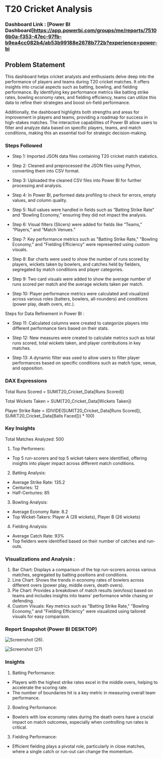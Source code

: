 
# T20 Cricket Analysis

### Dashboard Link : [Power BI Dashboard]https://app.powerbi.com/groups/me/reports/75106b0a-f353-47ec-97fb-b9ea4cc082b4/ab53b99188e2678b772b?experience=power-bi

## Problem Statement

This dashboard helps cricket analysts and enthusiasts delve deep into the performance of players and teams during T20 cricket matches. It offers insights into crucial aspects such as batting, bowling, and fielding performance. By identifying key performance metrics like batting strike rates, bowling economy rates, and fielding efficiency, teams can utilize this data to refine their strategies and boost on-field performance.

Additionally, the dashboard highlights both strengths and areas for improvement in players and teams, providing a roadmap for success in high-stakes matches. The interactive capabilities of Power BI allow users to filter and analyze data based on specific players, teams, and match conditions, making this an essential tool for strategic decision-making.

### Steps Followed


- Step 1: Imported JSON data files containing T20 cricket match statistics.

- Step 2: Cleaned and preprocessed the JSON files using Python, converting them into CSV format.

- Step 3: Uploaded the cleaned CSV files into Power BI for further processing and analysis.

- Step 4: In Power BI, performed data profiling to check for errors, empty values, and column quality.

- Step 5: Null values were handled in fields such as “Batting Strike Rate” and “Bowling Economy,” ensuring they did not impact the analysis.

- Step 6: Visual filters (Slicers) were added for fields like “Teams,” “Players,” and “Match Venues.”

- Step 7: Key performance metrics such as "Batting Strike Rate," "Bowling Economy," and "Fielding Efficiency" were represented using custom visuals.

- Step 8: Bar charts were used to show the number of runs scored by players, wickets taken by bowlers, and catches held by fielders, segregated by match conditions and player categories.

- Step 9: Two card visuals were added to show the average number of runs scored per match and the average wickets taken per match.

- Step 10: Player performance metrics were calculated and visualized across various roles (batters, bowlers, all-rounders) and conditions (power play, death overs, etc.).

Steps for Data Refinement in Power BI : 

- Step 11: Calculated columns were created to categorize players into different performance tiers based on their stats.

- Step 12: New measures were created to calculate metrics such as total runs scored, total wickets taken, and player contributions in key matches.

- Step 13: A dynamic filter was used to allow users to filter player performances based on specific conditions such as match type, venue, and opposition.

### DAX Expressions

Total Runs Scored = SUM(T20_Cricket_Data[Runs Scored])

Total Wickets Taken = SUM(T20_Cricket_Data[Wickets Taken])

Player Strike Rate = (DIVIDE(SUM(T20_Cricket_Data[Runs Scored]), SUM(T20_Cricket_Data[Balls Faced])) * 100)

### Key Insights
Total Matches Analyzed: 500

1. Top Performers:

- Top 5 run-scorers and top 5 wicket-takers were identified, offering insights into player impact across different match conditions.

2. Batting Analysis:
- Average Strike Rate: 135.2
- Centuries: 12
- Half-Centuries: 85

3. Bowling Analysis:
- Average Economy Rate: 8.2
- Top Wicket-Takers: Player A (28 wickets), Player B (26 wickets)

4. Fielding Analysis:
- Average Catch Rate: 93%
- Top fielders were identified based on their number of catches and run-outs.


### Visualizations and Analysis :

1. Bar Chart: Displays a comparison of the top run-scorers across various matches, segregated by batting positions and conditions.
2. Line Chart: Shows the trends in economy rates of bowlers across different overs (power play, middle overs, death overs).
3. Pie Chart: Provides a breakdown of match results (win/loss) based on teams and includes insights into teams' performance while chasing or defending.
4. Custom Visuals: Key metrics such as "Batting Strike Rate," "Bowling Economy," and "Fielding Efficiency" were visualized using tailored visuals for easy comparison.

### Report Snapshot (Power BI DESKTOP)
![Screenshot (26)](https://github.com/user-attachments/assets/5e6caba8-534e-4c4b-a13a-17bcbfffbfa9).

![Screenshot (27)](https://github.com/user-attachments/assets/c7674499-e9e0-4182-b7fa-94fd652f0000)


### Insights

1. Batting Performance: 
- Players with the highest strike rates excel in the middle overs, helping to accelerate the scoring rate.
- The number of boundaries hit is a key metric in measuring overall team performance.

2. Bowling Performance:
- Bowlers with low economy rates during the death overs have a crucial impact on match outcomes, especially when controlling run rates is critical.

3. Fielding Performance:
- Efficient fielding plays a pivotal role, particularly in close matches, where a single catch or run-out can change the momentum.
